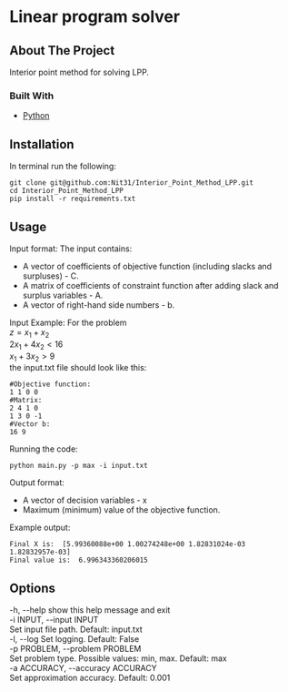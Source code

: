 # Linear program solver

<!-- ABOUT THE PROJECT -->
## About The Project
Interior point method for solving LPP.

### Built With

* [Python](https://www.python.org/)

<!-- GETTING STARTED -->
## Installation
In terminal run the following:

    git clone git@github.com:Nit31/Interior_Point_Method_LPP.git
    cd Interior_Point_Method_LPP
    pip install -r requirements.txt


<!-- USAGE EXAMPLES -->
## Usage
Input format:
The input contains:
* A vector of coefficients of objective function (including slacks and surpluses) - C.
* A matrix of coefficients of constraint function after adding slack and surplus variables - A.
* A vector of right-hand side numbers - b.

Input Example:
For the problem\
$z = x_1 + x_2$\
$2x_1 + 4x_2 < 16$\
$x_1 + 3x_2 > 9$\
the input.txt file should look like this:

    #Objective function:
    1 1 0 0
    #Matrix:
    2 4 1 0
    1 3 0 -1
    #Vector b:
    16 9

Running the code:

    python main.py -p max -i input.txt

Output format:
* A vector of decision variables - x
* Maximum (minimum) value of the objective function.

Example output:
    
    Final X is:  [5.99360088e+00 1.00274248e+00 1.82831024e-03 1.82832957e-03]
    Final value is:  6.996343360206015

## Options

-h, --help            show this help message and exit\
-i INPUT, --input INPUT\
                    Set input file path. Default: input.txt\
-l, --log             Set logging. Default: False\
-p PROBLEM, --problem PROBLEM\
                    Set problem type. Possible values: min, max. Default: max\
-a ACCURACY, --accuracy ACCURACY\
                    Set approximation accuracy. Default: 0.001
